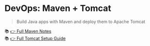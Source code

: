# DevOps: Maven + Tomcat

> Build Java apps with Maven and deploy them to Apache Tomcat

📚 [👉 Full Maven Notes](./docs/maven-notes.md)  
📚 [👉 Full Tomcat Setup Guide](./docs/tomcat-notes.md)
